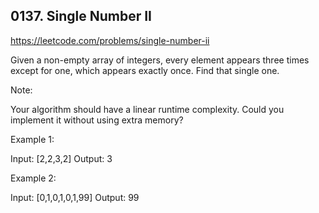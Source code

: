 ## 0137. Single Number II

https://leetcode.com/problems/single-number-ii

Given a non-empty array of integers, every element appears three times except for one, which appears exactly once. Find that single one.

Note:

Your algorithm should have a linear runtime complexity. Could you implement it without using extra memory?

Example 1:

Input: [2,2,3,2]
Output: 3

Example 2:

Input: [0,1,0,1,0,1,99]
Output: 99
